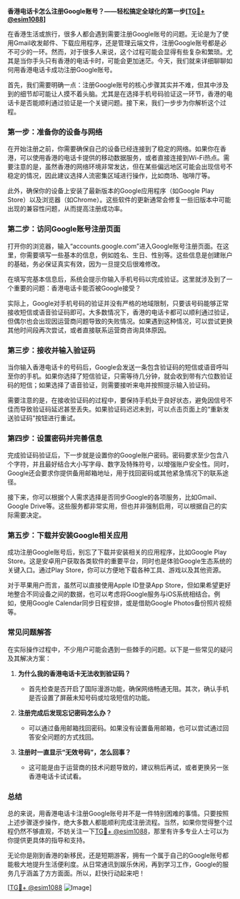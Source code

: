 **香港电话卡怎么注册Google账号？——轻松搞定全球化的第一步[[TG💪+ @esim1088](https://t.me/s/esim1088)]**

在香港生活或旅行，很多人都会遇到需要注册Google账号的问题。无论是为了使用Gmail收发邮件、下载应用程序，还是管理云端文件，注册Google账号都是必不可少的一环。然而，对于很多人来说，这个过程可能会显得有些复杂和繁琐。尤其是当你手头只有香港的电话卡时，可能会更加迷茫。今天，我们就来详细聊聊如何用香港电话卡成功注册Google账号。

首先，我们需要明确一点：注册Google账号的核心步骤其实并不难，但其中涉及到的细节却可能让人摸不着头脑。尤其是在选择手机号码验证这一环节，香港的电话卡是否能顺利通过验证是一个关键问题。接下来，我们一步步为你解析这个过程。

### **第一步：准备你的设备与网络**

在开始注册之前，你需要确保自己的设备已经连接到了稳定的网络。如果你在香港，可以使用香港的电话卡提供的移动数据服务，或者直接连接到Wi-Fi热点。需要注意的是，虽然香港的网络环境非常发达，但在某些偏远地区可能会出现信号不稳定的情况，因此建议选择人流密集区域进行操作，比如商场、咖啡厅等。

此外，确保你的设备上安装了最新版本的Google应用程序（如Google Play Store）以及浏览器（如Chrome）。这些软件的更新通常会修复一些旧版本中可能出现的兼容性问题，从而提高注册成功率。

### **第二步：访问Google账号注册页面**

打开你的浏览器，输入“accounts.google.com”进入Google账号注册页面。在这里，你需要填写一些基本的信息，例如姓名、生日、性别等。这些信息是创建账户的基础，务必保证真实有效，因为一旦提交后很难修改。

在填写完基本信息后，系统会提示你输入手机号码以完成验证。这里就涉及到了一个重要的问题：香港电话卡能否被Google接受？

实际上，Google对手机号码的验证并没有严格的地域限制，只要该号码能够正常接收短信或语音验证码即可。大多数情况下，香港的电话卡都可以顺利通过验证，但偶尔也会出现因运营商问题导致的失败情况。如果遇到这种情况，可以尝试更换其他时间段再次尝试，或者直接联系运营商咨询具体原因。

### **第三步：接收并输入验证码**

当你输入香港电话卡的号码后，Google会发送一条包含验证码的短信或语音呼叫至你的手机。如果你选择了短信验证，只需等待几分钟，就会收到带有六位数验证码的短信；如果选择了语音验证，则需要接听来电并按照提示输入验证码。

需要注意的是，在接收验证码的过程中，要保持手机处于良好状态，避免因信号不佳而导致验证码延迟甚至丢失。如果验证码迟迟未到，可以点击页面上的“重新发送验证码”按钮进行重试。

### **第四步：设置密码并完善信息**

完成验证码验证后，下一步就是设置你的Google账户密码。密码要求至少包含八个字符，并且最好结合大小写字母、数字及特殊符号，以增强账户安全性。同时，Google还会要求你提供备用邮箱地址，用于找回密码或其他紧急情况下的联系途径。

接下来，你可以根据个人需求选择是否同步Google的各项服务，比如Gmail、Google Drive等。这些服务都非常实用，但也并非强制启用，可以根据自己的实际需要决定。

### **第五步：下载并安装Google相关应用**

成功注册Google账号后，别忘了下载并安装相关的应用程序，比如Google Play Store。这是安卓用户获取各类软件的重要平台，同时也是体验Google生态系统的关键入口。通过Play Store，你可以方便地下载各种工具、游戏以及其他资源。

对于苹果用户而言，虽然可以直接使用Apple ID登录App Store，但如果希望更好地整合不同设备之间的数据，也可以考虑将Google服务与iOS系统相结合。例如，使用Google Calendar同步日程安排，或是借助Google Photos备份照片视频等。

### **常见问题解答**

在实际操作过程中，不少用户可能会遇到一些棘手的问题。以下是一些常见的疑问及其解决方案：

1. **为什么我的香港电话卡无法收到验证码？**
   - 首先检查是否开启了国际漫游功能，确保网络畅通无阻。其次，确认手机是否设置了屏蔽未知号码或垃圾短信的功能。
   
2. **注册完成后发现忘记密码怎么办？**
   - 可以通过备用邮箱找回密码。如果没有设置备用邮箱，也可以尝试通过回答安全问题的方式找回。

3. **注册时一直显示“无效号码”，怎么回事？**
   - 这可能是由于运营商的技术问题导致的，建议稍后再试，或者更换另一张香港电话卡试试看。

### **总结**

总的来说，用香港电话卡注册Google账号并不是一件特别困难的事情。只要按照上述步骤逐步操作，绝大多数人都能顺利完成注册流程。当然，如果你觉得整个过程仍然不够直观，不妨关注一下[TG💪+ @esim1088](https://t.me/s/esim1088)，那里有许多专业人士可以为你提供更具体的指导和支持。

无论你是刚到香港的新移民，还是短期游客，拥有一个属于自己的Google账号都能极大地提升生活便利度。从日常通讯到娱乐休闲，再到学习工作，Google的服务几乎涵盖了方方面面。所以，赶快行动起来吧！

[[TG💪+ @esim1088](https://t.me/s/esim1088) ![Image](https://i.postimg.cc/4NQfJmqS/Snipaste-2025-05-13-00-14-12.png)]